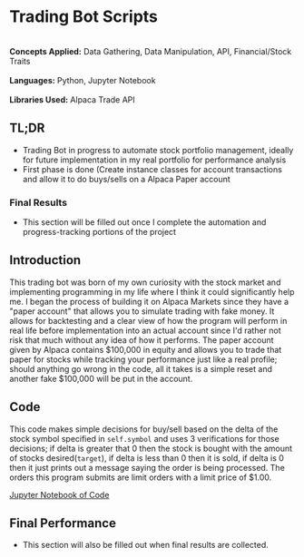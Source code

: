 # Trading Bot Scripts
<br>**Concepts Applied:** Data Gathering, Data Manipulation, API, Financial/Stock Traits </br>
<br>**Languages:** Python, Jupyter Notebook</br>
<br>**Libraries Used:** Alpaca Trade API</br>

## TL;DR
* Trading Bot in progress to automate stock portfolio management, ideally for future implementation in my real portfolio for performance analysis
* First phase is done (Create instance classes for account transactions and allow it to do buys/sells on a Alpaca Paper account


### Final Results 
* This section will be filled out once I complete the automation and progress-tracking portions of the project

## Introduction
This trading bot was born of my own curiosity with the stock market and implementing programming in my life where I think it could significantly help me. I began the process of building it on Alpaca Markets since they have a "paper account" that allows you to simulate trading with fake money. It allows for backtesting and a clear view of how the program will perform in real life before implementation into an actual account since I'd rather not risk that much without any idea of how it performs. The paper account given by Alpaca contains $100,000 in equity and allows you to trade that paper for stocks while tracking your performance just like a real profile; should anything go wrong in the code, all it takes is a simple reset and another fake $100,000 will be put in the account. 

## Code
This code makes simple decisions for buy/sell based on the delta of the stock symbol specified in `self.symbol` and uses 3 verifications for those decisions; if delta is greater that 0 then the stock is bought with the amount of stocks desired(`target`), if delta is less than 0 then it is sold, if delta is 0 then it just prints out a message saying the order is being processed. The orders this program submits are limit orders with a limit price of $1.00.

[Jupyter Notebook of Code](../blob/master/LICENSE)

## Final Performance
* This section will also be filled out when final results are collected.
